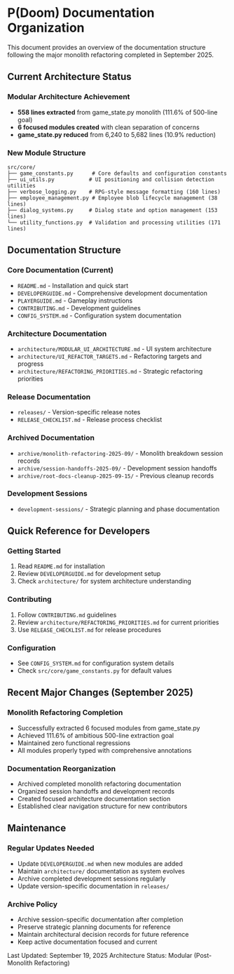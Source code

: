 # P(Doom) Documentation Organization

This document provides an overview of the documentation structure following the major monolith refactoring completed in September 2025.

## Current Architecture Status

### Modular Architecture Achievement
- **558 lines extracted** from game_state.py monolith (111.6% of 500-line goal)
- **6 focused modules created** with clean separation of concerns
- **game_state.py reduced** from 6,240 to 5,682 lines (10.9% reduction)

### New Module Structure
```
src/core/
├── game_constants.py      # Core defaults and configuration constants
├── ui_utils.py           # UI positioning and collision detection utilities  
├── verbose_logging.py    # RPG-style message formatting (160 lines)
├── employee_management.py # Employee blob lifecycle management (38 lines)
├── dialog_systems.py     # Dialog state and option management (153 lines)
└── utility_functions.py  # Validation and processing utilities (171 lines)
```

## Documentation Structure

### Core Documentation (Current)
- `README.md` - Installation and quick start
- `DEVELOPERGUIDE.md` - Comprehensive development documentation
- `PLAYERGUIDE.md` - Gameplay instructions
- `CONTRIBUTING.md` - Development guidelines
- `CONFIG_SYSTEM.md` - Configuration system documentation

### Architecture Documentation
- `architecture/MODULAR_UI_ARCHITECTURE.md` - UI system architecture
- `architecture/UI_REFACTOR_TARGETS.md` - Refactoring targets and progress
- `architecture/REFACTORING_PRIORITIES.md` - Strategic refactoring priorities

### Release Documentation
- `releases/` - Version-specific release notes
- `RELEASE_CHECKLIST.md` - Release process checklist

### Archived Documentation
- `archive/monolith-refactoring-2025-09/` - Monolith breakdown session records
- `archive/session-handoffs-2025-09/` - Development session handoffs
- `archive/root-docs-cleanup-2025-09-15/` - Previous cleanup records

### Development Sessions
- `development-sessions/` - Strategic planning and phase documentation

## Quick Reference for Developers

### Getting Started
1. Read `README.md` for installation
2. Review `DEVELOPERGUIDE.md` for development setup
3. Check `architecture/` for system architecture understanding

### Contributing
1. Follow `CONTRIBUTING.md` guidelines
2. Review `architecture/REFACTORING_PRIORITIES.md` for current priorities
3. Use `RELEASE_CHECKLIST.md` for release procedures

### Configuration
- See `CONFIG_SYSTEM.md` for configuration system details
- Check `src/core/game_constants.py` for default values

## Recent Major Changes (September 2025)

### Monolith Refactoring Completion
- Successfully extracted 6 focused modules from game_state.py
- Achieved 111.6% of ambitious 500-line extraction goal
- Maintained zero functional regressions
- All modules properly typed with comprehensive annotations

### Documentation Reorganization
- Archived completed monolith refactoring documentation
- Organized session handoffs and development records
- Created focused architecture documentation section
- Established clear navigation structure for new contributors

## Maintenance

### Regular Updates Needed
- Update `DEVELOPERGUIDE.md` when new modules are added
- Maintain `architecture/` documentation as system evolves
- Archive completed development sessions regularly
- Update version-specific documentation in `releases/`

### Archive Policy
- Archive session-specific documentation after completion
- Preserve strategic planning documents for reference
- Maintain architectural decision records for future reference
- Keep active documentation focused and current

Last Updated: September 19, 2025
Architecture Status: Modular (Post-Monolith Refactoring)
